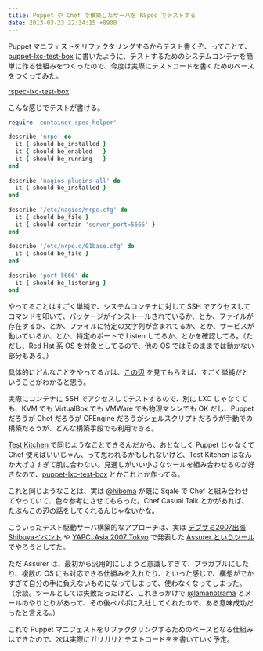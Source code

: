 ```yaml
---
title: Puppet や Chef で構築したサーバを RSpec でテストする
date: 2013-03-23 22:34:15 +0900
---
```


Puppet マニフェストをリファクタリングするからテスト書くぞ、ってことで、 [puppet-lxc-test-box](/blog/2013/03/22/1/) に書いたように、テストするためのシステムコンテナを簡単に作る仕組みをつくったので、今度は実際にテストコードを書くためのベースをつくってみた。

[rspec-lxc-test-box](https://github.com/mizzy/rspec-lxc-test-box)

こんな感じでテストが書ける。

```ruby
require 'container_spec_helper'
 
describe 'nrpe' do
  it { should be_installed }
  it { should be_enabled   }
  it { should be_running   }
end
 
describe 'nagios-plugins-all' do
  it { should be_installed }
end
 
describe '/etc/nagios/nrpe.cfg' do
  it { should be_file }
  it { should contain 'server_port=5666' }
end
 
describe '/etc/nrpe.d/01base.cfg' do
  it { should be_file }
end
 
describe 'port 5666' do
  it { should be_listening }
end
```

やってることはすごく単純で、システムコンテナに対して SSH でアクセスしてコマンドを叩いて、パッケージがインストールされているか、とか、ファイルが存在するか、とか、ファイルに特定の文字列が含まれてるか、とか、サービスが動いているか、とか、特定のポートで Listen してるか、とかを確認してる。（ただし、Red Hat 系 OS を対象としてるので、他の OS ではそのままでは動かない部分もある。）

具体的にどんなことをやってるかは、[この辺](https://github.com/mizzy/rspec-lxc-test-box/tree/master/spec/support/matchers) を見てもらえば、すごく単純だということがわかると思う。

実際にコンテナに SSH でアクセスしてテストするので、別に LXC じゃなくても、KVM でも VirtualBox でも VMWare でも物理マシンでも OK だし、Puppet だろうが Chef だろうが CFEngine だろうがシェルスクリプトだろうが手動での構築だろうが、どんな構築手段でも利用できる。

[Test Kitchen](https://github.com/opscode/test-kitchen) で同じようなことできるんだから、おとなしく Puppet じゃなくて Chef 使えばいいじゃん、って思われるかもしれないけど、Test Kitchen はなんか大げさすぎて肌に合わない。見通しがいい小さなツールを組み合わせるのが好きなので、[puppet-lxc-test-box](/blog/2013/03/22/1/) とかこれとか作ってる。

これと同じようなことは、実は [@hiboma](https://twitter.com/hiboma) が既に Sqale で Chef と組み合わせてやっていて、色々参考にさせてもらった。Chef Casual Talk とかがあれば、たぶんこの辺の話をしてくれるんじゃないかな。

こういったテスト駆動サーバ構築的なアプローチは、実は [デブサミ2007出張Shibuyaイベント](http://shibuya.pm.org/blosxom/techtalks/200702.html) や [YAPC::Asia 2007 Tokyo](http://tokyo2007.yapcasia.org/sessions/2007/02/assurer_a_pluggable_server_tes.html) で発表した [Assurer というツール](http://www.slideshare.net/mizzy/assurer-a-pluggable-server-testingmonitoring-framework) でやろうとしてた。

ただ Assurer は、最初から汎用的にしようと意識しすぎて、プラガブルにしたり、複数の OS にも対応できる仕組みを入れたり、といった感じで、構想がでかすぎて自分の手に負えないものになってしまって、使わなくなってしまった。（余談。ツールとしては失敗だったけど、これきっかけで [@lamanotrama](https://twitter.com/lamanotrama) とメールのやりとりがあって、その後ペパボに入社してくれたので、ある意味成功だったと言える。）

これで Puppet マニフェストをリファクタリングするためのベースとなる仕組みはできたので、次は実際にガリガリとテストコードをを書いていく予定。
